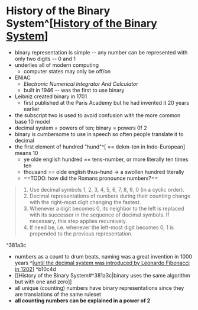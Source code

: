 # History of the Binary System^[[History of the Binary System](https://www.cut-the-knot.org/do_you_know/BinaryHistory.shtml)]

- binary representation is simple -- any number can be represented with only two digits -- 0 and 1
- underlies all of modern computing
	- computer states may only be off/on
- ENIAC
	- _Electronic Numerical Integrator And Calculator_
	- built in 1946 -- was the first to use binary
- Leibniz created binary in 1701
	- first published at the Paris Academy but he had invented it 20 years earlier
- the subscript two is used to avoid confusion with the more common base 10 model
- decimal system = powers of ten; binary = powers 0f 2
- binary is cumbersome to use in speech so often people translate it to decimal
- the first element of hundred "hund"^[ == dekm-ton in Indo-European] means 10
	- ye olde english hundred == tens-number, or more literally ten times ten
	- thousand == olde english thus-hund -> a swollen hundred literally
	- ==TODO: how did the Romans pronounce numbers?==

> 1.  Use decimal symbols 1, 2, 3, 4, 5, 6, 7, 8, 9, 0 (in a cyclic order).
> 2. Decimal representations of numbers during their counting change with the right-most digit changing the fastest.
> 3. Whenever a digit becomes 0, its neighbor to the left is replaced with its successor in the sequence of decimal symbols. If necessary, this step applies recursively.
> 4. If need be, i.e. whenever the left-most digit becomes 0, 1 is prepended to the previous representation.

^381a3c

- numbers as a count to drum beats, naming was a great invention in 1000 years ^[[until the decimal system was introduced by Leonardo Fibonacci in 1202](https://www.cut-the-knot.org/blue/frac_conv.shtml)] ^b10c4d
- [[History of the Binary System#^381a3c|binary uses the same algorithm but with one and zero]]
- all unique (counting) numbers have binary representations since they are translations of the same ruleset
- **all counting numbers can be explained in a power of 2**

